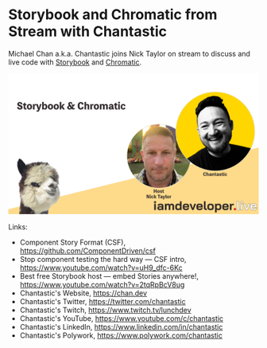 # Storybook and Chromatic from Stream with Chantastic

Michael Chan a.k.a. Chantastic joins Nick Taylor on stream to discuss and live code with [Storybook](https://storybook.js.org) and [Chromatic](https://www.chromatic.com).

<a href="https://www.youtube.com/watch?v=UNzC-pNekMc">
<img src="chan-storybook-chromatic.png" alt="Storybook & Chromatic with iamdeveloper.live guest Chantastic" />
</a>

Links:

- Component Story Format (CSF), https://github.com/ComponentDriven/csf
- Stop component testing the hard way — CSF intro, https://www.youtube.com/watch?v=uH9_dfc-6Kc
- Best free Storybook host — embed Stories anywhere!, https://www.youtube.com/watch?v=2tqRpBcV8ug
- Chantastic's Website, https://chan.dev
- Chantastic's Twitter, https://twitter.com/chantastic
- Chantastic's Twitch, https://www.twitch.tv/lunchdev
- Chantastic's YouTube, https://www.youtube.com/c/chantastic
- Chantastic's LinkedIn, https://www.linkedin.com/in/chantastic
- Chantastic's Polywork, https://www.polywork.com/chantastic
